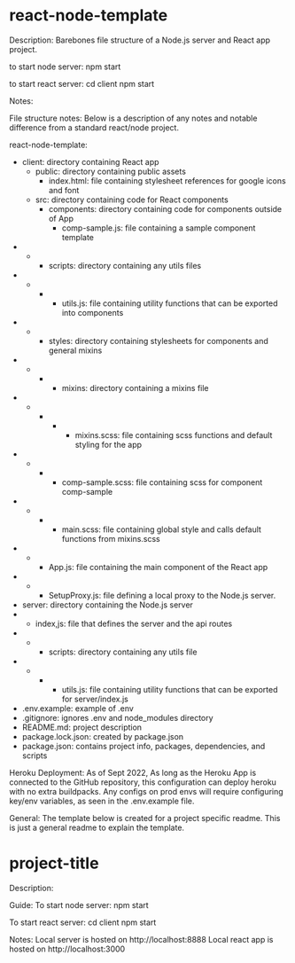 # react-node-template

Description:
Barebones file structure of a Node.js server and React app project.

to start node server:
npm start

to start react server:
cd client 
npm start

Notes:

File structure notes:
Below is a description of any notes and notable difference from a standard react/node project.

react-node-template:
 - client: directory containing React app
   - public: directory containing public assets
     - index.html: file containing stylesheet references for google icons and font
   - src: directory containing code for React components
     - components: directory containing code for components outside of App
       - comp-sample.js: file containing a sample component template
 - - - scripts: directory containing any utils files
 - - - - utils.js: file containing utility functions that can be exported into components
 - - - styles: directory containing stylesheets for components and general mixins
 - - - - mixins: directory containing a mixins file
 - - - - - mixins.scss: file containing scss functions and default styling for the app
 - - - - comp-sample.scss: file containing scss for component comp-sample
 - - - - main.scss: file containing global style and calls default functions from mixins.scss
 - - - App.js: file containing the main component of the React app
 - - - SetupProxy.js: file defining a local proxy to the Node.js server.
 - server: directory containing the Node.js server
 - - index,js: file that defines the server and the api routes
 - - - scripts: directory containing any utils file
 - - - - utils.js: file containing utility functions that can be exported for server/index.js
 - .env.example: example of .env
 - .gitignore: ignores .env and node_modules directory
 - README.md: project description
 - package.lock.json: created by package.json
 - package.json: contains project info, packages, dependencies, and scripts

Heroku Deployment:
As of Sept 2022,
As long as the Heroku App is connected to the GitHub repository, this configuration can deploy heroku with no extra buildpacks.
Any configs on prod envs will require configuring key/env variables, as seen in the .env.example file.

General:
The template below is created for a project specific readme.
This is just a general readme to explain the template.

# project-title

Description:


Guide:
To start node server:
npm start

To start react server:
cd client
npm start

Notes:
Local server is hosted on http://localhost:8888
Local react app is hosted on http://localhost:3000
